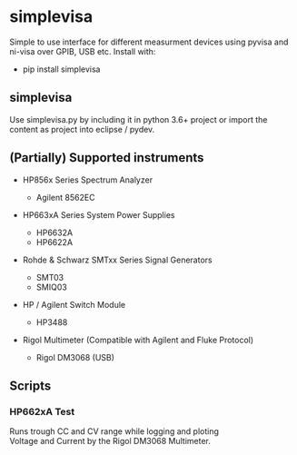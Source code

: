# simplevisa
Simple to use interface for different measurment devices using pyvisa and ni-visa over GPIB, USB etc.
Install with:
* pip install simplevisa

## simplevisa
Use simplevisa.py by including it in python 3.6+ project or import the content as project into eclipse / pydev.

## (Partially) Supported instruments
* HP856x Series Spectrum Analyzer 
	* Agilent 8562EC
	
* HP663xA Series System Power Supplies 
	* HP6632A
	* HP6622A
	
* Rohde & Schwarz SMTxx Series Signal Generators
	* SMT03
	* SMIQ03
	
* HP / Agilent Switch Module
	* HP3488 
	
* Rigol Multimeter (Compatible with Agilent and Fluke Protocol)
	* Rigol DM3068 (USB)
	
## Scripts
### HP662xA Test 
Runs trough CC and CV range while logging and ploting 			
Voltage and Current by the Rigol DM3068 Multimeter.
